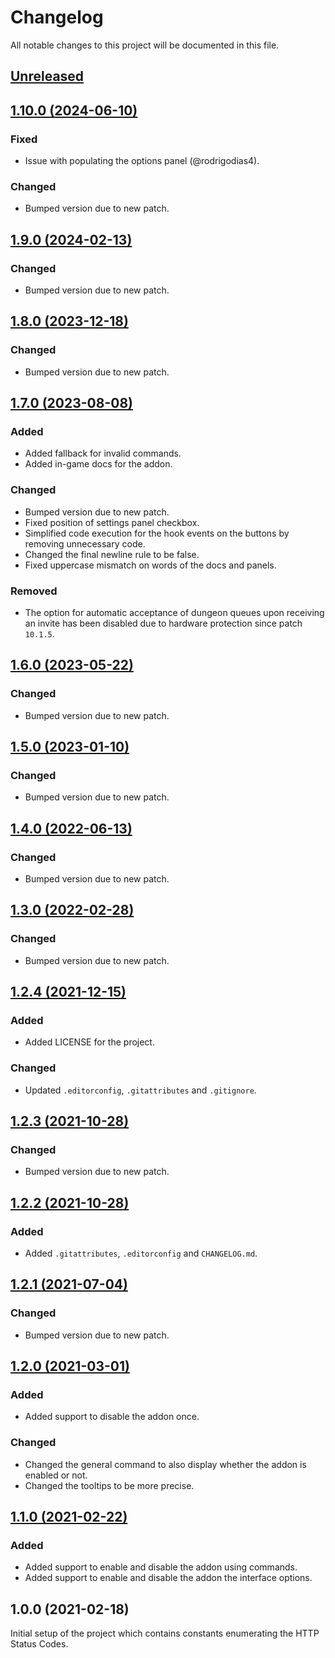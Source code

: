 # Changelog
All notable changes to this project will be documented in this file.

## [Unreleased](https://github.com/jordinbrouwer/AutomaticRoleCheck/compare/1.10.0...master)

## [1.10.0 (2024-06-10)](https://github.com/jordinbrouwer/AutomaticRoleCheck/compare/1.9.0...1.10.0)

### Fixed
- Issue with populating the options panel (@rodrigodias4).

### Changed
- Bumped version due to new patch.

## [1.9.0 (2024-02-13)](https://github.com/jordinbrouwer/AutomaticRoleCheck/compare/1.8.0...1.9.0)

### Changed
- Bumped version due to new patch.

## [1.8.0 (2023-12-18)](https://github.com/jordinbrouwer/AutomaticRoleCheck/compare/1.7.0...1.8.0)

### Changed
- Bumped version due to new patch.

## [1.7.0 (2023-08-08)](https://github.com/jordinbrouwer/AutomaticRoleCheck/compare/1.6.0...1.7.0)

### Added
- Added fallback for invalid commands.
- Added in-game docs for the addon.

### Changed
- Bumped version due to new patch.
- Fixed position of settings panel checkbox.
- Simplified code execution for the hook events on the buttons by removing unnecessary code.
- Changed the final newline rule to be false.
- Fixed uppercase mismatch on words of the docs and panels.

### Removed
- The option for automatic acceptance of dungeon queues upon receiving an invite has been disabled due to hardware protection since patch `10.1.5`.

## [1.6.0 (2023-05-22)](https://github.com/jordinbrouwer/AutomaticRoleCheck/compare/1.5.0...1.6.0)

### Changed
- Bumped version due to new patch.

## [1.5.0 (2023-01-10)](https://github.com/jordinbrouwer/AutomaticRoleCheck/compare/1.4.0...1.5.0)

### Changed
- Bumped version due to new patch.

## [1.4.0 (2022-06-13)](https://github.com/jordinbrouwer/AutomaticRoleCheck/compare/1.3.0...1.4.0)

### Changed
- Bumped version due to new patch.

## [1.3.0 (2022-02-28)](https://github.com/jordinbrouwer/AutomaticRoleCheck/compare/1.2.3...1.3.0)

### Changed
- Bumped version due to new patch.

## [1.2.4 (2021-12-15)](https://github.com/jordinbrouwer/AutomaticRoleCheck/compare/1.2.3...1.2.4)

### Added
- Added LICENSE for the project.

### Changed
- Updated `.editorconfig`, `.gitattributes` and `.gitignore`.

## [1.2.3 (2021-10-28)](https://github.com/jordinbrouwer/AutomaticRoleCheck/compare/1.2.2...1.2.3)

### Changed
- Bumped version due to new patch.

## [1.2.2 (2021-10-28)](https://github.com/jordinbrouwer/AutomaticRoleCheck/compare/1.2.1...1.2.2)

### Added
- Added `.gitattributes`, `.editorconfig` and `CHANGELOG.md`.

## [1.2.1 (2021-07-04)](https://github.com/jordinbrouwer/AutomaticRoleCheck/compare/1.2.0...1.2.1)

### Changed
- Bumped version due to new patch.

## [1.2.0 (2021-03-01)](https://github.com/jordinbrouwer/AutomaticRoleCheck/compare/1.1.0...1.2.0)

### Added
- Added support to disable the addon once.

### Changed
- Changed the general command to also display whether the addon is enabled or not.
- Changed the tooltips to be more precise.

## [1.1.0 (2021-02-22)](https://github.com/jordinbrouwer/AutomaticRoleCheck/compare/1.0.0...1.1.0)

### Added
- Added support to enable and disable the addon using commands.
- Added support to enable and disable the addon the interface options.

## 1.0.0 (2021-02-18)

Initial setup of the project which contains constants enumerating the HTTP Status Codes.